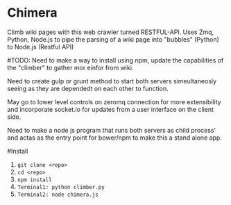 # Chimera
Climb wiki pages with this web crawler turned RESTFUL-API.
Uses Zmq, Python, Node.js to pipe the parsing of a wiki page into "bubbles" (Python) to Node.js (Restful API)

#TODO:
Need to make a way to install using npm, update the capabilities of the "climber" to gather mor einfor from wiki.

Need to create gulp or grunt method to start both servers simeultaneosly seeing as they are dependedt on each other to function.

May go to lower level controls on zeromq connection for more extensibility and incorporate socket.io for updates from a user interface on the client side.

Need to make a node js program that runs both servers as child process' and actas as the entry point for bower/npm to make this a stand alone app.

#Install 
1. `git clone <repo>`
2. `cd <repo>`
3. `npm install`
4. `Terminal1: python climber.py`
5. `Terminal2: node chimera.js`
